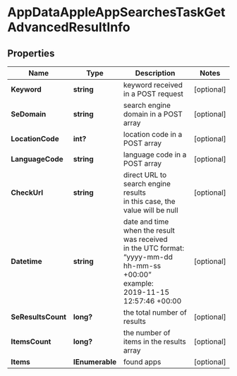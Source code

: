 # AppDataAppleAppSearchesTaskGetAdvancedResultInfo


## Properties

| Name | Type | Description | Notes |
|------------ | ------------- | ------------- | -------------|
**Keyword** | **string** | keyword received in a POST request |[optional]|
**SeDomain** | **string** | search engine domain in a POST array |[optional]|
**LocationCode** | **int?** | location code in a POST array |[optional]|
**LanguageCode** | **string** | language code in a POST array |[optional]|
**CheckUrl** | **string** | direct URL to search engine results<br>in this case, the value will be null |[optional]|
**Datetime** | **string** | date and time when the result was received<br>in the UTC format: “yyyy-mm-dd hh-mm-ss +00:00”<br>example:<br>2019-11-15 12:57:46 +00:00 |[optional]|
**SeResultsCount** | **long?** | the total number of results |[optional]|
**ItemsCount** | **long?** | the number of items in the results array |[optional]|
**Items** | **IEnumerable<AppStoreSearchOrganic>** | found apps |[optional]|